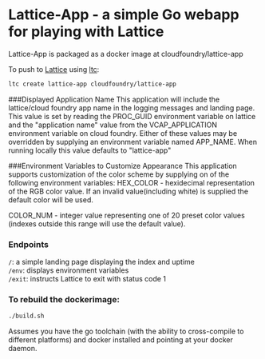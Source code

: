 # Lattice-App - a simple Go webapp for playing with Lattice

Lattice-App is packaged as a docker image at cloudfoundry/lattice-app

To push to [Lattice](https://github.com/cloudfoundry-incubator/lattice) using [ltc](https://github.com/cloudfoundry-incubator/lattice/ltc):

```bash
ltc create lattice-app cloudfoundry/lattice-app
```

###Displayed Application Name
This application will include the lattice/cloud foundry app name in the logging messages and landing page.  This value is set by reading the PROC_GUID environment variable on lattice and the "application name" value from the VCAP_APPLICATION environment variable on cloud foundry.  Either of these values may be overridden by supplying an environment variable named APP_NAME.  When running locally this value defaults to "lattice-app"  

###Environment Variables to Customize Appearance
This application supports customization of the color scheme by supplying on of the following environment variables:
HEX_COLOR - hexidecimal representation of the RGB color value.  If an invalid value(including white) is supplied the default color will be used. 

COLOR_NUM - integer value representing one of 20 preset color values (indexes outside this range will use the default value).

### Endpoints

`/`: a simple landing page displaying the index and uptime  
`/env`: displays environment variables  
`/exit`: instructs Lattice to exit with status code 1  

### To rebuild the dockerimage:

```bash
./build.sh
```

Assumes you have the go toolchain (with the ability to cross-compile to different platforms) and docker installed and pointing at your docker daemon.
